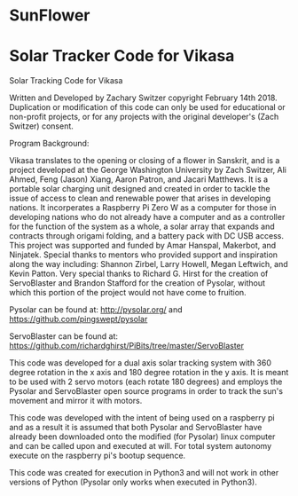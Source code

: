 # SunFlower
# Solar Tracker Code for Vikasa

Solar Tracking Code for Vikasa

Written and Developed by Zachary Switzer copyright February 14th 2018. 
Duplication or modification of this code can only be used for educational or 
non-profit projects, or for any projects with the original developer's 
(Zach Switzer) consent.

Program Background: 

Vikasa translates to the opening or closing of a flower in Sanskrit, and is a
project developed at the George Washington University by Zach Switzer,
Ali Ahmed, Feng (Jason) Xiang, Aaron Patron, and Jacari Matthews. It is a
portable solar charging unit designed and created in order to tackle the issue
of access to clean and renewable power that arises in developing nations.
It incorperates a Raspberry Pi Zero W as a computer for those in developing
nations who do not already have a computer and as a controller for the
function of the system as a whole, a solar array that expands and contracts
through origami folding, and a battery pack with DC USB access. This project
was supported and funded by Amar Hanspal, Makerbot, and Ninjatek. Special
thanks to mentors who provided support and inspiration along the way including:
Shannon Zirbel, Larry Howell, Megan Leftwich, and Kevin Patton. Very special 
thanks to Richard G. Hirst for the creation of ServoBlaster and Brandon
Stafford for the creation of Pysolar, without which this portion of the project 
would not have come to fruition.

Pysolar can be found at: 
http://pysolar.org/ and https://github.com/pingswept/pysolar

ServoBlaster can be found at: 
https://github.com/richardghirst/PiBits/tree/master/ServoBlaster

This code was developed for a dual axis solar tracking system with 360 degree
rotation in the x axis and 180 degree rotation in the y axis. It is meant to
be used with 2 servo motors (each rotate 180 degrees) and employs the Pysolar
and ServoBlaster open source programs in order to track the sun's movement
and mirror it with motors.

This code was developed with the intent of being used on a raspberry pi and
as a result it is assumed that both Pysolar and ServoBlaster have already been
downloaded onto the modified (for Pysolar) linux computer and can be called
upon and executed at will. For total system autonomy execute on the raspberry 
pi's bootup sequence.

This code was created for execution in Python3 and will not work in other
versions of Python (Pysolar only works when executed in Python3).



